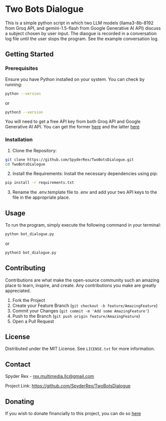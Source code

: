 # Two Bots Dialogue

This is a simple python script in which two LLM models (llama3-8b-8192 from Groq API, and gemini-1.5-flash from Google Generative AI API) discuss a subject chosen by user input. The diaogue is recorded in a conversation log file until the user stops the program. See the example conversation log.

## Getting Started

### Prerequisites
Ensure you have Python installed on your system. You can check by running:
```bash
python --version
```
or
```bash
python3 --version
```
You will need to get a free API key from both Groq API and Google Generative AI API. You can get the former [here](https://console.groq.com/keys) and the latter [here](https://aistudio.google.com/app/apikey)

### Installation
1. Clone the Repository:
```bash
git clone https://github.com/SpyderRex/TwoBotsDialogue.git
cd TwoBotsDialogue
```

2. Install the Requirements:
Install the necessary dependencies using pip:
```bash
pip install -r requirements.txt
```

3. Rename the .env.template file to .env and add your two API keys to the file in the appropriate place.

## Usage
To run the program, simply execute the following command in your terminal:
```bash
python bot_dialogue.py
```
or
```bash
python3 bot_dialogue.py
```

## Contributing
Contributions are what make the open-source community such an amazing place to learn, inspire, and create. Any contributions you make are greatly appreciated.

1. Fork the Project
2. Create your Feature Branch (`git checkout -b feature/AmazingFeature`)
3. Commit your Changes (`git commit -m 'Add some AmazingFeature'`)
4. Push to the Branch (`git push origin feature/AmazingFeature`)
5. Open a Pull Request

## License
Distributed under the MIT License. See `LICENSE.txt` for more information.

## Contact
Spyder Rex - rex.multimedia.llc@gmail.com

Project Link: https://github.com/SpyderRex/TwoBotsDialogue

## Donating
If you wish to donate financially to this project, you can do so [here](https://www.paypal.com/donate/?hosted_button_id=N8HR4SN2J6FPG)
